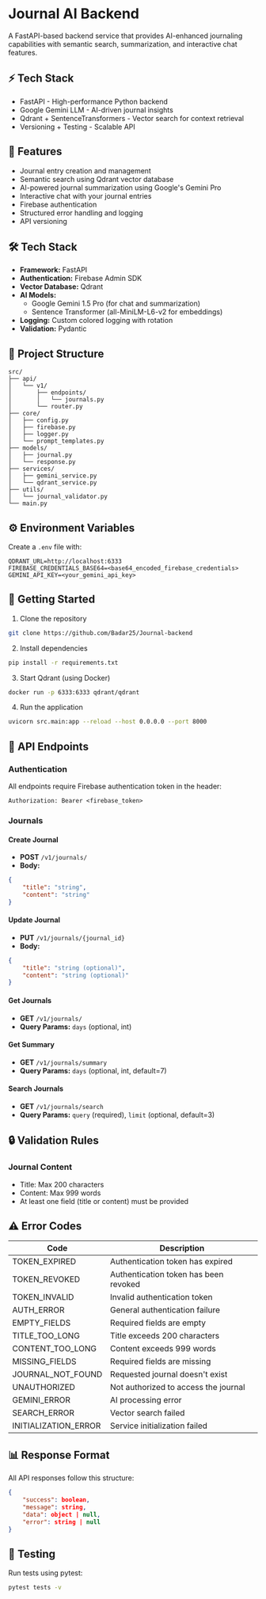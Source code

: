 # Journal AI Backend

A FastAPI-based backend service that provides AI-enhanced journaling capabilities with semantic search, summarization, and interactive chat features.

## ⚡ Tech Stack
-	FastAPI - High-performance Python backend
-	Google Gemini LLM - AI-driven journal insights
-	Qdrant + SentenceTransformers - Vector search for context retrieval
-	Versioning + Testing - Scalable API

## 🚀 Features

- Journal entry creation and management
- Semantic search using Qdrant vector database
- AI-powered journal summarization using Google's Gemini Pro
- Interactive chat with your journal entries
- Firebase authentication
- Structured error handling and logging
- API versioning

## 🛠 Tech Stack

- **Framework:** FastAPI
- **Authentication:** Firebase Admin SDK
- **Vector Database:** Qdrant
- **AI Models:**
  - Google Gemini 1.5 Pro (for chat and summarization)
  - Sentence Transformer (all-MiniLM-L6-v2 for embeddings)
- **Logging:** Custom colored logging with rotation
- **Validation:** Pydantic

## 📁 Project Structure

```plaintext
src/
├── api/
│   └── v1/
│       ├── endpoints/
│       │   └── journals.py
│       └── router.py
├── core/
│   ├── config.py
│   ├── firebase.py
│   ├── logger.py
│   └── prompt_templates.py
├── models/
│   ├── journal.py
│   └── response.py
├── services/
│   ├── gemini_service.py
│   └── qdrant_service.py
├── utils/
│   └── journal_validator.py
└── main.py
```

## ⚙️ Environment Variables

Create a `.env` file with:

```plaintext
QDRANT_URL=http://localhost:6333
FIREBASE_CREDENTIALS_BASE64=<base64_encoded_firebase_credentials>
GEMINI_API_KEY=<your_gemini_api_key>
```

## 🚀 Getting Started

1. Clone the repository
```bash
git clone https://github.com/Badar25/Journal-backend
```

2. Install dependencies
```bash
pip install -r requirements.txt
```

3. Start Qdrant (using Docker)
```bash
docker run -p 6333:6333 qdrant/qdrant
```

4. Run the application
```bash
uvicorn src.main:app --reload --host 0.0.0.0 --port 8000
```

## 📌 API Endpoints

### Authentication
All endpoints require Firebase authentication token in the header:
```
Authorization: Bearer <firebase_token>
```

### Journals

#### Create Journal
- **POST** `/v1/journals/`
- **Body:**
```json
{
    "title": "string",
    "content": "string"
}
```

#### Update Journal
- **PUT** `/v1/journals/{journal_id}`
- **Body:**
```json
{
    "title": "string (optional)",
    "content": "string (optional)"
}
```

#### Get Journals
- **GET** `/v1/journals/`
- **Query Params:** `days` (optional, int)

#### Get Summary
- **GET** `/v1/journals/summary`
- **Query Params:** `days` (optional, int, default=7)

#### Search Journals
- **GET** `/v1/journals/search`
- **Query Params:** `query` (required), `limit` (optional, default=3)

## 🔒 Validation Rules

### Journal Content
- Title: Max 200 characters
- Content: Max 999 words
- At least one field (title or content) must be provided

## ⚠️ Error Codes

| Code | Description |
|------|-------------|
| TOKEN_EXPIRED | Authentication token has expired |
| TOKEN_REVOKED | Authentication token has been revoked |
| TOKEN_INVALID | Invalid authentication token |
| AUTH_ERROR | General authentication failure |
| EMPTY_FIELDS | Required fields are empty |
| TITLE_TOO_LONG | Title exceeds 200 characters |
| CONTENT_TOO_LONG | Content exceeds 999 words |
| MISSING_FIELDS | Required fields are missing |
| JOURNAL_NOT_FOUND | Requested journal doesn't exist |
| UNAUTHORIZED | Not authorized to access the journal |
| GEMINI_ERROR | AI processing error |
| SEARCH_ERROR | Vector search failed |
| INITIALIZATION_ERROR | Service initialization failed |

## 📊 Response Format

All API responses follow this structure:
```json
{
    "success": boolean,
    "message": string,
    "data": object | null,
    "error": string | null
}
``` 
## 🧪 Testing

Run tests using pytest:
```bash
pytest tests -v
```
